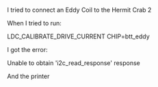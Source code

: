 I tried to connect an Eddy Coil to the Hermit Crab 2

When I tried to run:

LDC_CALIBRATE_DRIVE_CURRENT CHIP=btt_eddy

I got the error:

Unable to obtain 'i2c_read_response' response

And the printer 
